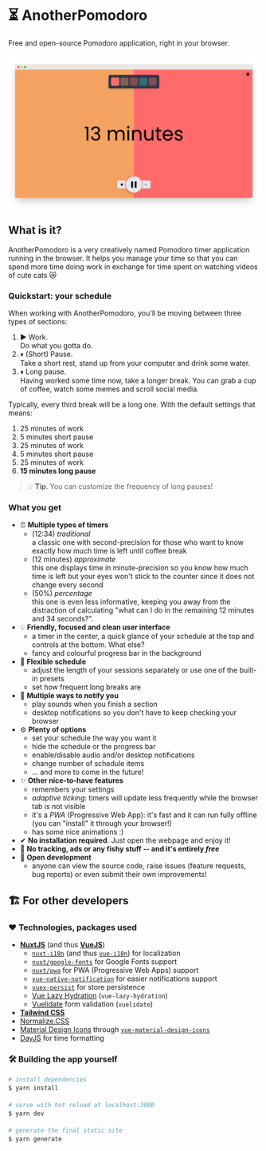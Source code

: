 # ⏳ AnotherPomodoro

Free and open-source Pomodoro application, right in your browser.

![Screenshot of the application showing a work section.](./assets/img/Screenshot-Main.png)

## What is it?

AnotherPomodoro is a very creatively named Pomodoro timer application running in the browser. It helps you manage your time so that you can spend more time doing work in exchange for time spent on watching videos of cute cats 😿

### Quickstart: your schedule

When working with AnotherPomodoro, you'll be moving between three types of sections:

1. ▶ Work. <br> Do what you gotta do.
2. ⏸ (Short) Pause. <br> Take a short rest, stand up from your computer and drink some water.
3. ⏸ Long pause. <br> Having worked some time now, take a longer break. You can grab a cup of coffee, watch some memes and scroll social media.

Typically, every third break will be a long one. With the default settings that means:

1. 25 minutes of work
2. 5 minutes short pause
3. 25 minutes of work
4. 5 minutes short pause
5. 25 minutes of work
6. **15 minutes long pause**

  > 💡 **Tip**. You can customize the frequency of long pauses!

### What you get
* ⏰ **Multiple types of timers**
  * (12:34) _traditional_ <br> a classic one with second-precision for those who want to know exactly how much time is left until coffee break
  * (12 minutes) _approximate_ <br> this one displays time in minute-precision so you know how much time is left but your eyes won't stick to the counter since it does not change every second
  * (50%) _percentage_ <br> this one is even less informative, keeping you away from the distraction of calculating "what can I do in the remaining 12 minutes and 34 seconds?".
* 💡 **Friendly, focused and clean user interface**
  * a timer in the center, a quick glance of your schedule at the top and controls at the bottom. What else?
  * fancy and colourful progress bar in the background
* 📑 **Flexible schedule**
  * adjust the length of your sessions separately or use one of the built-in presets
  * set how frequent long breaks are
* 🎵 **Multiple ways to notify you**
  * play sounds when you finish a section
  * desktop notifications so you don't have to keep checking your browser
* ⚙ **Plenty of options**
  * set your schedule the way you want it
  * hide the schedule or the progress bar
  * enable/disable audio and/or desktop notifications
  * change number of schedule items
  * ... and more to come in the future!
* ✨ **Other nice-to-have features**
  * remembers your settings
  * _adaptive ticking_: timers will update less frequently while the browser tab is not visible
  * it's a _PWA_ (Progressive Web App): it's fast and it can run fully offline (you can "install" it through your browser!)
  * has some nice animations :)
* ✔ **No installation required**. Just open the webpage and enjoy it!
* 📵 **No tracking, ads or any fishy stuff -- and it's entirely _free_**
* 👋 **Open development**
  * anyone can view the source code, raise issues (feature requests, bug reports) or even submit their own improvements!

## 🏗 For other developers

### ❤ Technologies, packages used

* [**NuxtJS**](https://nuxtjs.org/) (and thus [**VueJS**](https://vuejs.org/))
  * [`nuxt-i18n`](https://i18n.nuxtjs.org/) (and thus [`vue-i18n`](https://kazupon.github.io/vue-i18n/)) for localization
  * [`nuxt/google-fonts`](https://github.com/nuxt-community/google-fonts-module) for Google Fonts support
  * [`nuxt/pwa`](https://pwa.nuxtjs.org/) for PWA (Progressive Web Apps) support
  * [`vue-native-notification`](https://github.com/dennisbruner/vue-native-notification) for easier notifications support
  * [`vuex-persist`](https://github.com/championswimmer/vuex-persist) for store persistence
  * [Vue Lazy Hydration](https://github.com/maoberlehner/vue-lazy-hydration) (`vue-lazy-hydration`)
  * [Vuelidate](https://vuelidate.js.org/) form validation (`vuelidate`)
* [**Tailwind CSS**](https://tailwindcss.com/)
* [Normalize.CSS](https://csstools.github.io/normalize.css/)
* [Material Design Icons](https://materialdesignicons.com/) through [`vue-material-design-icons`](https://github.com/robcresswell/vue-material-design-icons)
* [DayJS](https://day.js.org/) for time formatting

### 🛠 Building the app yourself

```bash
# install dependencies
$ yarn install

# serve with hot reload at localhost:3000
$ yarn dev

# generate the final static site
$ yarn generate
```
